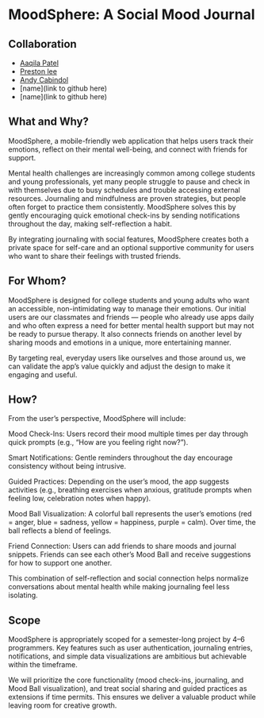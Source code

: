 # MoodSphere: A Social Mood Journal 

## Collaboration 

- [Aaqila Patel](https://github.com/aaqilap)
- [Preston lee](https://github.com/prestonglee0805)
- [Andy Cabindol](https://github.com/andycabindol)
- [name](link to github here)
- [name](link to github here)

## What and Why?

MoodSphere, a mobile-friendly web application that helps users track their emotions, reflect on their mental well-being, and connect with friends for support.

Mental health challenges are increasingly common among college students and young professionals, yet many people struggle to pause and check in with themselves due to busy schedules and trouble accessing external resources. Journaling and mindfulness are proven strategies, but people often forget to practice them consistently. MoodSphere solves this by gently encouraging quick emotional check-ins by sending notifications throughout the day, making self-reflection a habit.

By integrating journaling with social features, MoodSphere creates both a private space for self-care and an optional supportive community for users who want to share their feelings with trusted friends.

## For Whom?

MoodSphere is designed for college students and young adults who want an accessible, non-intimidating way to manage their emotions. Our initial users are our classmates and friends — people who already use apps daily and who often express a need for better mental health support but may not be ready to pursue therapy. It also connects friends on another level by sharing moods and emotions in a unique, more entertaining manner. 

By targeting real, everyday users like ourselves and those around us, we can validate the app’s value quickly and adjust the design to make it engaging and useful.

## How?

From the user’s perspective, MoodSphere will include:

Mood Check-Ins: Users record their mood multiple times per day through quick prompts (e.g., “How are you feeling right now?”).

Smart Notifications: Gentle reminders throughout the day encourage consistency without being intrusive.

Guided Practices: Depending on the user’s mood, the app suggests activities (e.g., breathing exercises when anxious, gratitude prompts when feeling low, celebration notes when happy).

Mood Ball Visualization: A colorful ball represents the user’s emotions (red = anger, blue = sadness, yellow = happiness, purple = calm). Over time, the ball reflects a blend of feelings.

Friend Connection: Users can add friends to share moods and journal snippets. Friends can see each other’s Mood Ball and receive suggestions for how to support one another.

This combination of self-reflection and social connection helps normalize conversations about mental health while making journaling feel less isolating.

## Scope 

MoodSphere is appropriately scoped for a semester-long project by 4–6 programmers. Key features such as user authentication, journaling entries, notifications, and simple data visualizations are ambitious but achievable within the timeframe.

We will prioritize the core functionality (mood check-ins, journaling, and Mood Ball visualization), and treat social sharing and guided practices as extensions if time permits. This ensures we deliver a valuable product while leaving room for creative growth.


